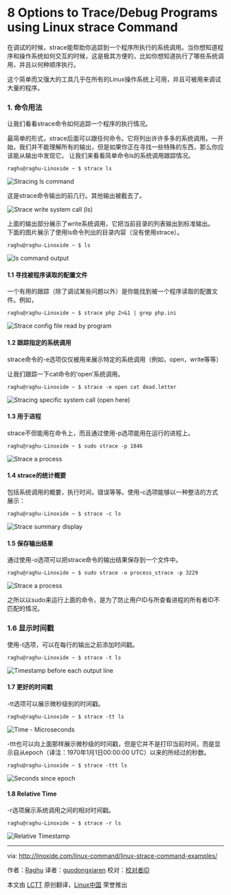 8 Options to Trace/Debug Programs using Linux strace Command
================================================================================
在调试的时候，strace能帮助你追踪到一个程序所执行的系统调用。当你想知道程序和操作系统如何交互的时候，这是极其方便的，比如你想知道执行了哪些系统调用，并且以何种顺序执行。

这个简单而又强大的工具几乎在所有的Linux操作系统上可用，并且可被用来调试大量的程序。

### 1. 命令用法 ###

让我们看看strace命令如何追踪一个程序的执行情况。

最简单的形式，strace后面可以跟任何命令。它将列出许许多多的系统调用。一开始，我们并不能理解所有的输出，但是如果你正在寻找一些特殊的东西，那么你应该能从输出中发现它。
让我们来看看简单命令ls的系统调用跟踪情况。

    raghu@raghu-Linoxide ~ $ strace ls

![Stracing ls command](http://linoxide.com/wp-content/uploads/2014/08/01.strace_ls.png)

这是strace命令输出的前几行。其他输出被截去了。

![Strace write system call (ls)](http://linoxide.com/wp-content/uploads/2014/08/02.strace_ls_write.png)

上面的输出部分展示了write系统调用，它把当前目录的列表输出到标准输出。    
下面的图片展示了使用ls命令列出的目录内容（没有使用strace）。

    raghu@raghu-Linoxide ~ $ ls

![ls command output](http://linoxide.com/wp-content/uploads/2014/08/03.ls_.png)

#### 1.1 寻找被程序读取的配置文件 ####

一个有用的跟踪（除了调试某些问题以外）是你能找到被一个程序读取的配置文件。例如，

    raghu@raghu-Linoxide ~ $ strace php 2>&1 | grep php.ini

![Strace config file read by program](http://linoxide.com/wp-content/uploads/2014/08/04.strace_php_configuration.png)

#### 1.2 跟踪指定的系统调用 ####

strace命令的-e选项仅仅被用来展示特定的系统调用（例如，open，write等等）

让我们跟踪一下cat命令的‘open’系统调用。

    raghu@raghu-Linoxide ~ $ strace -e open cat dead.letter

![Stracing specific system call (open here)](http://linoxide.com/wp-content/uploads/2014/08/05.strace_open_systemcall.png)

#### 1.3 用于进程 ####

strace不但能用在命令上，而且通过使用-p选项能用在运行的进程上。

    raghu@raghu-Linoxide ~ $ sudo strace -p 1846

![Strace a process](http://linoxide.com/wp-content/uploads/2014/08/06.strace_process.png)

#### 1.4 strace的统计概要 ####

包括系统调用的概要，执行时间，错误等等。使用-c选项能够以一种整洁的方式展示：

    raghu@raghu-Linoxide ~ $ strace -c ls

![Strace summary display](http://linoxide.com/wp-content/uploads/2014/08/07.strace_summary.png)

#### 1.5 保存输出结果 ####

通过使用-o选项可以把strace命令的输出结果保存到一个文件中。

    raghu@raghu-Linoxide ~ $ sudo strace -o process_strace -p 3229

![Strace a process](http://linoxide.com/wp-content/uploads/2014/08/08.strace_output_file.png)

之所以以sudo来运行上面的命令，是为了防止用户ID与所查看进程的所有者ID不匹配的情况。

### 1.6 显示时间戳 ###

使用-t选项，可以在每行的输出之前添加时间戳。

    raghu@raghu-Linoxide ~ $ strace -t ls

![Timestamp before each output line](http://linoxide.com/wp-content/uploads/2014/08/09.strace_timestamp.png)

#### 1.7 更好的时间戳 ####

-tt选项可以展示微秒级别的时间戳。

    raghu@raghu-Linoxide ~ $ strace -tt ls

![Time - Microseconds](http://linoxide.com/wp-content/uploads/2014/08/010.strace_finer_timestamp.png)

-ttt也可以向上面那样展示微秒级的时间戳，但是它并不是打印当前时间，而是显示自从epoch（译注：1970年1月1日00:00:00 UTC）以来的所经过的秒数。

    raghu@raghu-Linoxide ~ $ strace -ttt ls

![Seconds since epoch](http://linoxide.com/wp-content/uploads/2014/08/011.strace_epoch_seconds.png)

#### 1.8 Relative Time ####

-r选项展示系统调用之间的相对时间戳。

    raghu@raghu-Linoxide ~ $ strace -r ls

![Relative Timestamp](http://linoxide.com/wp-content/uploads/2014/08/012.strace_relative-time.png)

--------------------------------------------------------------------------------

via: http://linoxide.com/linux-command/linux-strace-command-examples/

作者：[Raghu][a]
译者：[guodongxiaren](https://github.com/guodongxiaren)
校对：[校对者ID](https://github.com/校对者ID)

本文由 [LCTT](https://github.com/LCTT/TranslateProject) 原创翻译，[Linux中国](http://linux.cn/) 荣誉推出

[a]:http://linoxide.com/author/raghu/
